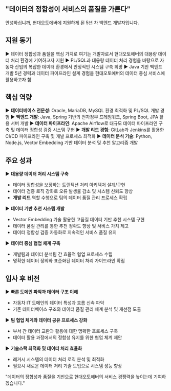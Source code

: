 ## "데이터의 정합성이 서비스의 품질을 가른다"

안녕하십니까, 현대오토에버에 지원하게 된 5년 차 백엔드 개발자입니다.

## 지원 동기

▶ 데이터 정합성과 품질을 핵심 가치로 여기는 개발자로서 현대오토에버의 대용량 데이터 처리 환경에 기여하고자 지원 ▶ PL/SQL과 대용량 데이터 처리 경험을 바탕으로 자동차 산업의 복잡한 데이터 환경에서 안정적인 시스템 구축 희망 ▶ Java 기반 백엔드 개발 5년 경력과 데이터 파이프라인 설계 경험을 현대오토에버의 데이터 중심 서비스에 활용하고자 함

## 핵심 역량

▶ **데이터베이스 전문성**: Oracle, MariaDB, MySQL 환경 최적화 및 PL/SQL 개발 경험 ▶ **백엔드 개발**: Java, Spring 기반의 전자정부 프레임워크, Spring Boot, JPA 활용 서버 개발 ▶ **데이터 파이프라인**: Apache Airflow로 대규모 데이터 파이프라인 구축 및 데이터 정합성 검증 시스템 구현 ▶ **개발 리드 경험**: GitLab과 Jenkins를 활용한 CI/CD 파이프라인 구축 및 개발 프로세스 최적화 ▶ **데이터 분석 기술**: Python, Node.js, Vector Embedding 기반 데이터 분석 및 추천 알고리즘 개발

## 주요 성과

▶ **대용량 데이터 처리 시스템 구축**

- 데이터 정합성을 보장하는 트랜잭션 처리 아키텍처 설계/구현
- 데이터 검증 로직 강화로 오류 발생률 감소 및 시스템 신뢰도 향상
- **개발 리드** 역할 수행으로 팀의 데이터 품질 관리 프로세스 확립

▶ **데이터 기반 추천 시스템 개발**

- Vector Embedding 기술 활용한 고품질 데이터 기반 추천 시스템 구현
- 데이터 품질 관리를 통한 추천 정확도 향상 및 서비스 가치 제고
- 데이터 정합성 검증 자동화로 지속적인 서비스 품질 유지

▶ **데이터 중심 협업 체계 구축**

- 개발팀과 데이터 분석팀 간 효율적 협업 프로세스 수립
- 명확한 데이터 정의와 표준화된 데이터 처리 가이드라인 확립

## 입사 후 비전

▶ **빠른 도메인 파악과 데이터 구조 이해**

- 자동차 IT 도메인의 데이터 특성과 흐름 신속 파악
- 기존 데이터베이스 구조와 데이터 품질 관리 체계 분석 및 개선점 도출

▶ **팀 협업 체계와 데이터 공유 프로세스 강화**

- 부서 간 데이터 교환과 활용에 대한 명확한 프로세스 구축
- 데이터 활용 과정에서의 정합성 유지를 위한 협업 체계 제안

▶ **기술스택 최적화 및 데이터 처리 효율화**

- 레거시 시스템의 데이터 처리 로직 분석 및 최적화
- 필요시 새로운 데이터 처리 기술 도입으로 시스템 성능 향상

"데이터의 정합성과 품질을 기반으로 현대오토에버의 서비스 경쟁력을 높이는데 기여하겠습니다."